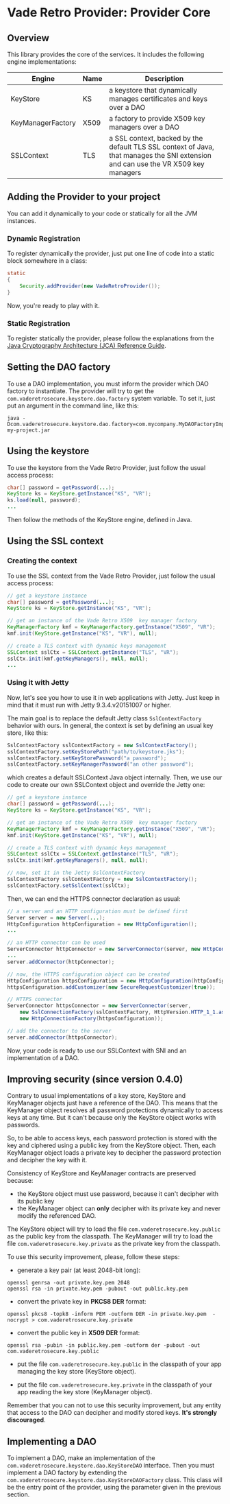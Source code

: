 # Vade Retro Provider: Provider Core

## Overview

This library provides the core of the services. It includes the following engine implementations:

| Engine | Name | Description |
|--------|--------|--------|
| KeyStore | KS | a keystore that dynamically manages certificates and keys over a DAO |
| KeyManagerFactory | X509 | a factory to provide X509 key managers over a DAO |
| SSLContext | TLS | a SSL context, backed by the default TLS SSL context of Java, that manages the SNI extension and can use the VR X509 key managers |


## Adding the Provider to your project

You can add it dynamically to your code or statically for all the JVM instances.

### Dynamic Registration

To register dynamically the provider, just put one line of code into a static block somewhere in a class:

```java
static
{
	Security.addProvider(new VadeRetroProvider());
}
```

Now, you're ready to play with it.

### Static Registration

To register statically the provider, please follow the explanations from the [Java Cryptography Architecture (JCA) Reference Guide](http://docs.oracle.com/javase/8/docs/technotes/guides/security/crypto/CryptoSpec.html#ProviderInstalling).

## Setting the DAO factory

To use a DAO implementation, you must inform the provider which DAO factory to instantiate. The provider will try to get the `com.vaderetrosecure.keystore.dao.factory` system variable. To set it, just put an argument in the command line, like this:

	java -Dcom.vaderetrosecure.keystore.dao.factory=com.mycompany.MyDAOFactoryImpl my-project.jar

## Using the keystore

To use the keystore from the Vade Retro Provider, just follow the usual access process:

```java
char[] password = getPassword(...);
KeyStore ks = KeyStore.getInstance("KS", "VR");
ks.load(null, password);
...
```

Then follow the methods of the KeyStore engine, defined in Java.


## Using the SSL context

### Creating the context

To use the SSL context from the Vade Retro Provider, just follow the usual access process:

```java
// get a keystore instance
char[] password = getPassword(...);
KeyStore ks = KeyStore.getInstance("KS", "VR");

// get an instance of the Vade Retro X509  key manager factory
KeyManagerFactory kmf = KeyManagerFactory.getInstance("X509", "VR");
kmf.init(KeyStore.getInstance("KS", "VR"), null);

// create a TLS context with dynamic keys management
SSLContext sslCtx = SSLContext.getInstance("TLS", "VR");
sslCtx.init(kmf.getKeyManagers(), null, null);
...
```

### Using it with Jetty

Now, let's see you how to use it in web applications with Jetty. Just keep in mind that it must run with Jetty 9.3.4.v20151007 or higher.

The main goal is to replace the default Jetty class `SslContextFactory` behavior with ours. In general, the context is set by defining an usual key store, like this:

```java
SslContextFactory sslContextFactory = new SslContextFactory();
sslContextFactory.setKeyStorePath("path/to/keystore.jks");
sslContextFactory.setKeyStorePassword("a password");
sslContextFactory.setKeyManagerPassword("an other password");
```

which creates a default SSLContext Java object internally. Then, we use our code to create our own SSLContext object and override the Jetty one:

```java
// get a keystore instance
char[] password = getPassword(...);
KeyStore ks = KeyStore.getInstance("KS", "VR");

// get an instance of the Vade Retro X509  key manager factory
KeyManagerFactory kmf = KeyManagerFactory.getInstance("X509", "VR");
kmf.init(KeyStore.getInstance("KS", "VR"), null);

// create a TLS context with dynamic keys management
SSLContext sslCtx = SSLContext.getInstance("TLS", "VR");
sslCtx.init(kmf.getKeyManagers(), null, null);

// now, set it in the Jetty SslContextFactory
SslContextFactory sslContextFactory = new SslContextFactory();
sslContextFactory.setSslContext(sslCtx);
``` 

Then, we can end the HTTPS connector declaration as usual:

```java
// a server and an HTTP configuration must be defined first
Server server = new Server(...);
HttpConfiguration httpConfiguration = new HttpConfiguration();
...

// an HTTP connector can be used
ServerConnector httpConnector = new ServerConnector(server, new HttpConnectionFactory(httpConfiguration));
...
server.addConnector(httpConnector);

// now, the HTTPS configuration object can be created
HttpConfiguration httpsConfiguration = new HttpConfiguration(httpConfiguration);
httpsConfiguration.addCustomizer(new SecureRequestCustomizer(true));

// HTTPS connector
ServerConnector httpsConnector = new ServerConnector(server, 
	new SslConnectionFactory(sslContextFactory, HttpVersion.HTTP_1_1.asString()),
	new HttpConnectionFactory(httpsConfiguration));

// add the connector to the server
server.addConnector(httpsConnector);

```

Now, your code is ready to use our SSLContext with SNI and an implementation of a DAO. 

## Improving security (since version 0.4.0)

Contrary to usual implementations of a key store, KeyStore and KeyManager objects just have a reference of the DAO. This means that the KeyManager object resolves all password protections dynamically to access keys at any time. But it can't because only the KeyStore object works with passwords.

So, to be able to access keys, each password protection is stored with the key and ciphered using a public key from the KeyStore object. Then, each KeyManager object loads a private key to decipher the password protection and decipher the key with it.

Consistency of KeyStore and KeyManager contracts are preserved because:
* the KeyStore object must use password, because it can't decipher with its public key
* the KeyManager object can __only__ decipher with its private key and never modify the referenced DAO.

The KeyStore object will try to load the file `com.vaderetrosecure.key.public` as the public key from the classpath. The KeyManager will try to load the file `com.vaderetrosecure.key.private` as the private key from the classpath.

To use this security improvement, please, follow these steps:

* generate a key pair (at least 2048-bit long):

```
openssl genrsa -out private.key.pem 2048
openssl rsa -in private.key.pem -pubout -out public.key.pem
```

* convert the private key in __PKCS8 DER__ format:

```
openssl pkcs8 -topk8 -inform PEM -outform DER -in private.key.pem  -nocrypt > com.vaderetrosecure.key.private
```

* convert the public key in __X509 DER__ format:

```
openssl rsa -pubin -in public.key.pem -outform der -pubout -out com.vaderetrosecure.key.public
```

* put the file `com.vaderetrosecure.key.public` in the classpath of your app managing the key store (KeyStore object).

* put the file `com.vaderetrosecure.key.private` in the classpath of your app reading the key store (KeyManager object).

Remember that you can not to use this security improvement, but any entity that access to the DAO can decipher and modify stored keys. __It's strongly discouraged__. 

## Implementing a DAO

To implement a DAO, make an implementation of the `com.vaderetrosecure.keystore.dao.KeyStoreDAO` interface. Then you must implement a DAO factory by extending the `com.vaderetrosecure.keystore.dao.KeyStoreDAOFactory` class. This class will be the entry point of the provider, using the parameter given in the previous section.
